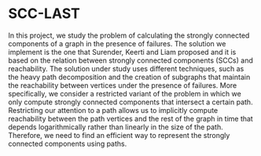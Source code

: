 # SCC-LAST
In this project, we study the problem of calculating the strongly connected components
of a graph in the presence of failures. The solution we implement is the one that
Surender, Keerti and Liam proposed and it is based on the relation between
strongly connected components (SCCs) and reachability. The solution under study
uses different techniques, such as the heavy path decomposition and the creation
of subgraphs that maintain the reachability between vertices under the presence of
failures. More specifically, we consider a restricted variant of the problem in which we
only compute strongly connected components that intersect a certain path. Restricting
our attention to a path allows us to implicitly compute reachability between the path
vertices and the rest of the graph in time that depends logarithmically rather than
linearly in the size of the path. Therefore, we need to find an efficient way to represent
the strongly connected components using paths.
